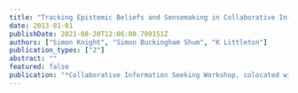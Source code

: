 ```yaml
---
title: "Tracking Epistemic Beliefs and Sensemaking in Collaborative Information Retrieval"
date: 2013-01-01
publishDate: 2021-08-20T12:06:00.709151Z
authors: ["Simon Knight", "Simon Buckingham Shum", "K Littleton"]
publication_types: ["2"]
abstract: ""
featured: false
publication: "*Collaborative Information Seeking Workshop, colocated with the 16th ACM łdots*"
---
```



